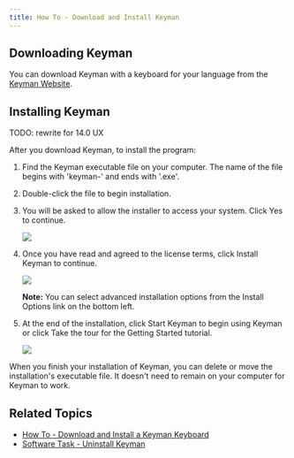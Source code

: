 ```yaml
---
title: How To - Download and Install Keyman
---
```


## Downloading Keyman

You can download Keyman with a keyboard for your language from the
[Keyman Website](https://keyman.com/keyboards/).

## Installing Keyman

TODO: rewrite for 14.0 UX

After you download Keyman, to install the program:

1.  Find the Keyman executable file on your computer. The name of the
    file begins with 'keyman-' and ends with '.exe'.

2.  Double-click the file to begin installation.

3.  You will be asked to allow the installer to access your system.
    Click Yes to continue.

    ![](desktop_images/setup-click1.png)

4.  Once you have read and agreed to the license terms, click Install
    Keyman to continue.

    ![](desktop_images/setup-click2.png)

    **Note:** You can select advanced installation options from the Install
    Options link on the bottom left.

5.  At the end of the installation, click Start Keyman to begin using
    Keyman or click Take the tour for the Getting Started tutorial.

    ![](desktop_images/setup-click3.png)

When you finish your installation of Keyman, you can delete or move the
installation's executable file. It doesn't need to remain on your
computer for Keyman to work.

## Related Topics

-   [How To - Download and Install a Keyman Keyboard](download-install_keyboard)
-   [Software Task - Uninstall Keyman](../basic/uninstall)
